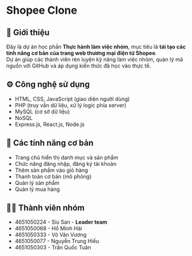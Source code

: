 # Shopee Clone

## 📌 Giới thiệu
Đây là dự án học phần **Thực hành làm việc nhóm**, mục tiêu là **tái tạo các tính năng cơ bản của trang web thương mại điện tử Shopee**.  
Dự án giúp các thành viên rèn luyện kỹ năng làm việc nhóm, quản lý mã nguồn với GitHub và áp dụng kiến thức đã học vào thực tế.

## ⚙️ Công nghệ sử dụng
- HTML, CSS, JavaScript (giao diện người dùng)  
- PHP (truy vấn dữ liệu, xử lý logic phía server)  
- MySQL (cơ sở dữ liệu)
- NoSQL
- Express.js, React.js, Node.js

## 🚀 Các tính năng cơ bản
- Trang chủ hiển thị danh mục và sản phẩm  
- Chức năng đăng nhập, đăng ký tài khoản  
- Thêm sản phẩm vào giỏ hàng  
- Thanh toán cơ bản (mô phỏng)  
- Quản lý sản phẩm
- Quản lý mua hàng  

## 👨‍💻 Thành viên nhóm
- 4651050224 - Siu San - **Leader team**
- 4651050068 - Hồ Minh Hải
- 4651050333 - Võ Văn Vương
- 4651050077 - Nguyễn Trung Hiếu
- 4651050303 - Trần Quốc Tuân